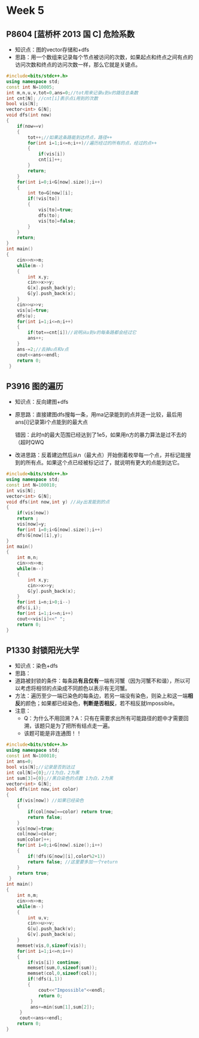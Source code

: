 # Week 5

## P8604 [蓝桥杯 2013 国 C] 危险系数

- 知识点：图的vector存储和+dfs
-  思路：用一个数组来记录每个节点被访问的次数，如果起点和终点之间有点的访问次数和终点的访问次数一样，那么它就是关键点。

```c++
#include<bits/stdc++.h>
using namespace std;
const int N=10005;
int m,n,u,v,tot=0,ans=0;//tot用来记录u到v的路径总条数 
int cnt[N]; //cnt[i]表示点i用到的次数 
bool vis[N];
vector<int> G[N];
void dfs(int now)
{
	if(now==v)
	{
		tot++;//如果这条路能到达终点，路径++
		for(int i=1;i<=n;i++)//遍历经过的所有的点，经过的点++
		{
			if(vis[i])
			cnt[i]++;
		}
		return;
	}
	for(int i=0;i<G[now].size();i++)
	{
		int to=G[now][i];
		if(!vis[to])
		{
			vis[to]=true;
			dfs(to);
			vis[to]=false;
		}
	}
	return;
}
int main()
{
	cin>>n>>m;
	while(m--)
	{
		int x,y;
		cin>>x>>y;
		G[x].push_back(y);
		G[y].push_back(x);
	}
	cin>>u>>v;
	vis[u]=true;
	dfs(u);
	for(int i=1;i<=n;i++)
	{
		if(tot==cnt[i])//说明从u到v的每条路都会经过它
		ans++;
	}
	ans-=2;//去掉u点和v点
	cout<<ans<<endl;
	return 0;
 } 
```

## P3916 图的遍历

-  知识点：反向建图+dfs

- 原思路：直接建图dfs搜每一条，用ma记录能到的点并逐一比较，最后用ans[i]记录第i个点能到的最大点

  错因：此时n的最大范围已经达到了1e5，如果用n方的暴力算法是过不去的（超时QWQ

-  改进思路：反着建边然后从n（最大点）开始倒着枚举每一个点，并标记能搜到的所有点。如果这个点已经被标记过了，就说明有更大的点能到达它。

```c++
#include<bits/stdc++.h>
using namespace std;
const int N=100010;
int vis[N];
vector<int> G[N];
void dfs(int now,int y) //从y出发能到的点 
{
	if(vis[now])
	return ;
	vis[now]=y;
	for(int i=0;i<G[now].size();i++)
	dfs(G[now][i],y);
}
int main()
{
	int m,n;
	cin>>n>>m;
	while(m--)
	{
		int x,y;
		cin>>x>>y;
		G[y].push_back(x);
	}
	for(int i=n;i>0;i--)
	dfs(i,i);
	for(int i=1;i<=n;i++)
	cout<<vis[i]<<" ";
	return 0;
}
```

##  P1330 封锁阳光大学

-  知识点：染色+dfs
-  思路：
  - 道路被封锁的条件：每条路**有且仅有**一端有河蟹（因为河蟹不和谐），所以可以考虑将相邻的点染成不同颜色以表示有无河蟹。
  - 方法：遍历至少一端已染色的每条边，若另一端没有染色，则染上和这一端**相反**的颜色；如果都已经染色，**判断是否相反**，若不相反就Impossible。
- 注意：
  - Q：为什么不用回溯？A：只有在需要求出所有可能路径的题中才需要回溯，该题只是为了把所有结点走一遍。
  - 该题可能是非连通图！！

```c++
#include<bits/stdc++.h>
using namespace std;
const int N=100010;
int ans=0;
bool vis[N];//记录是否到达过 
int col[N]={0};//1为白，2为黑
int sum[3]={0};//黑白染色的点数 1为白，2为黑 
vector<int> G[N];
bool dfs(int now,int color)
{
	if(vis[now]) //如果已经染色 
	{
		if(col[now]==color) return true;
		return false;
	}
	vis[now]=true;
	col[now]=color;
	sum[color]++;
	for(int i=0;i<G[now].size();i++)
	{
		if(!dfs(G[now][i],color%2+1))
		return false; //这里要多加一个return
	}
	return true;
 } 
int main()
{
	int n,m;
	cin>>n>>m;
	while(m--)
	{
		int u,v;
		cin>>u>>v;
		G[u].push_back(v);
		G[v].push_back(u);
	}
	memset(vis,0,sizeof(vis));
	for(int i=1;i<=n;i++)
	{
		if(vis[i]) continue;
		memset(sum,0,sizeof(sum));
		memset(col,0,sizeof(col));
		if(!dfs(i,1))
		{
			cout<<"Impossible"<<endl;
			return 0;
		 } 
		 ans+=min(sum[1],sum[2]);
	 } 
	 cout<<ans<<endl;
	return 0; 
}
```

